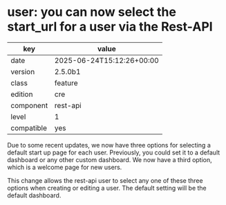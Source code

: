 [//]: # (werk v2)
# user: you can now select the start_url for a user via the Rest-API

key        | value
---------- | ---
date       | 2025-06-24T15:12:26+00:00
version    | 2.5.0b1
class      | feature
edition    | cre
component  | rest-api
level      | 1
compatible | yes

Due to some recent updates, we now have three options for
selecting a default start up page for each user. Previously,
you could set it to a default dashboard or any other custom
dashboard. We now have a third option, which is a welcome page
for new users.

This change allows the rest-api user to select any one of
these three options when creating or editing a user. The
default setting will be the default dashboard.
